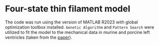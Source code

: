 # Four-state thin filament model

The code was run using the version of MATLAB R2023 with global optimization toolbox installed. `Genetic Algorithm` and `Pattern Search` were
utilized to fit the model to the mechanical data in murine and porcine left ventricles (taken from the [paper](https://rupress.org/jgp/article/155/11/e202213315/276275/Cooperative-mechanisms-underlie-differences-in)).
